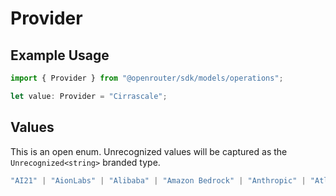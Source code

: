 # Provider

## Example Usage

```typescript
import { Provider } from "@openrouter/sdk/models/operations";

let value: Provider = "Cirrascale";
```

## Values

This is an open enum. Unrecognized values will be captured as the `Unrecognized<string>` branded type.

```typescript
"AI21" | "AionLabs" | "Alibaba" | "Amazon Bedrock" | "Anthropic" | "AtlasCloud" | "Atoma" | "Avian" | "Azure" | "BaseTen" | "Cerebras" | "Chutes" | "Cirrascale" | "Clarifai" | "Cloudflare" | "Cohere" | "CrofAI" | "Crusoe" | "DeepInfra" | "DeepSeek" | "Enfer" | "Featherless" | "Fireworks" | "Friendli" | "GMICloud" | "Google" | "Google AI Studio" | "Groq" | "Hyperbolic" | "Inception" | "InferenceNet" | "Infermatic" | "Inflection" | "Kluster" | "Lambda" | "Liquid" | "Mancer 2" | "Meta" | "Minimax" | "ModelRun" | "Mistral" | "Modular" | "Moonshot AI" | "Morph" | "NCompass" | "Nebius" | "NextBit" | "Nineteen" | "Novita" | "Nvidia" | "OpenAI" | "OpenInference" | "Parasail" | "Perplexity" | "Phala" | "Relace" | "SambaNova" | "SiliconFlow" | "Stealth" | "Switchpoint" | "Targon" | "Together" | "Ubicloud" | "Venice" | "WandB" | "xAI" | "Z.AI" | "FakeProvider" | Unrecognized<string>
```
